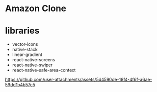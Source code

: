 # Amazon Clone

# libraries 
- vector-icons
- native-stack
- linear-gradient
- react-native-screens
- react-native-swiper
- react-native-safe-area-context




https://github.com/user-attachments/assets/5d4590de-18f4-4f6f-a6ae-59dd1b4b57c5

